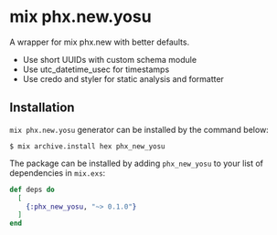 # mix phx.new.yosu

A wrapper for mix phx.new with better defaults.

- Use short UUIDs with custom schema module
- Use utc_datetime_usec for timestamps
- Use credo and styler for static analysis and formatter

## Installation

`mix phx.new.yosu` generator can be installed by the command below:

```
$ mix archive.install hex phx_new_yosu
```


The package can be installed
by adding `phx_new_yosu` to your list of dependencies in `mix.exs`:

```elixir
def deps do
  [
    {:phx_new_yosu, "~> 0.1.0"}
  ]
end
```
